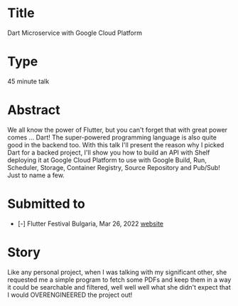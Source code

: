 # Title

Dart Microservice with Google Cloud Platform

# Type

45 minute talk

# Abstract

We all know the power of Flutter, but you can't forget that with great power comes ... Dart! The super-powered programming language is also quite good in the backend too. With this talk I'll present the reason why I picked Dart for a backed project, I'll show you how to build an API with Shelf deploying it at Google Cloud Platform to use with Google Build, Run, Scheduler, Storage, Container Registry, Source Repository and Pub/Sub! Just to name a few.

# Submitted to

- [-] Flutter Festival Bulgaria, Mar 26, 2022 [website](https://gdg.community.dev/events/details/google-gdg-sofia-presents-flutter-festival-bulgaria/) 

# Story

Like any personal project, when I was talking with my significant other, she requested me a simple program to fetch some PDFs and keep them in a way it could be searchable and filtered, well well well what she didn't expect that I would OVERENGINEERED the project out!

